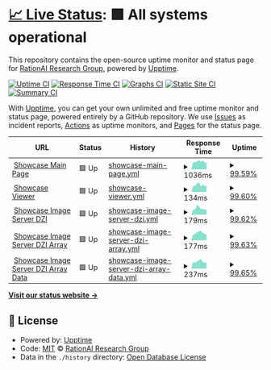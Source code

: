# [📈 Live Status](https://rationai-vis.ics.muni.cz): <!--live status--> **🟩 All systems operational**

This repository contains the open-source uptime monitor and status page for [RationAI Research Group](https://rationai-vis.ics.muni.cz), powered by [Upptime](https://github.com/upptime/upptime).

[![Uptime CI](https://github.com/RationAI/demo-uptime/workflows/Uptime%20CI/badge.svg)](https://github.com/RationAI/demo-uptime/actions?query=workflow%3A%22Uptime+CI%22)
[![Response Time CI](https://github.com/RationAI/demo-uptime/workflows/Response%20Time%20CI/badge.svg)](https://github.com/RationAI/demo-uptime/actions?query=workflow%3A%22Response+Time+CI%22)
[![Graphs CI](https://github.com/RationAI/demo-uptime/workflows/Graphs%20CI/badge.svg)](https://github.com/RationAI/demo-uptime/actions?query=workflow%3A%22Graphs+CI%22)
[![Static Site CI](https://github.com/RationAI/demo-uptime/workflows/Static%20Site%20CI/badge.svg)](https://github.com/RationAI/demo-uptime/actions?query=workflow%3A%22Static+Site+CI%22)
[![Summary CI](https://github.com/RationAI/demo-uptime/workflows/Summary%20CI/badge.svg)](https://github.com/RationAI/demo-uptime/actions?query=workflow%3A%22Summary+CI%22)

With [Upptime](https://upptime.js.org), you can get your own unlimited and free uptime monitor and status page, powered entirely by a GitHub repository. We use [Issues](https://github.com/RationAI/demo-uptime/issues) as incident reports, [Actions](https://github.com/RationAI/demo-uptime/actions) as uptime monitors, and [Pages](https://rationai-vis.ics.muni.cz) for the status page.

<!--start: status pages-->
<!-- This summary is generated by Upptime (https://github.com/upptime/upptime) -->
<!-- Do not edit this manually, your changes will be overwritten -->
<!-- prettier-ignore -->
| URL | Status | History | Response Time | Uptime |
| --- | ------ | ------- | ------------- | ------ |
| <img alt="" src="https://icons.duckduckgo.com/ip3/rationai-vis.ics.muni.cz.ico" height="13"> [Showcase Main Page](https://rationai-vis.ics.muni.cz/visualization-demo/showcase.php) | 🟩 Up | [showcase-main-page.yml](https://github.com/RationAI/demo-uptime/commits/HEAD/history/showcase-main-page.yml) | <details><summary><img alt="Response time graph" src="./graphs/showcase-main-page/response-time-week.png" height="20"> 1036ms</summary><br><a href="https://RationAI.github.io/demo-uptime/history/showcase-main-page"><img alt="Response time 1182" src="https://img.shields.io/endpoint?url=https%3A%2F%2Fraw.githubusercontent.com%2FRationAI%2Fdemo-uptime%2FHEAD%2Fapi%2Fshowcase-main-page%2Fresponse-time.json"></a><br><a href="https://RationAI.github.io/demo-uptime/history/showcase-main-page"><img alt="24-hour response time 948" src="https://img.shields.io/endpoint?url=https%3A%2F%2Fraw.githubusercontent.com%2FRationAI%2Fdemo-uptime%2FHEAD%2Fapi%2Fshowcase-main-page%2Fresponse-time-day.json"></a><br><a href="https://RationAI.github.io/demo-uptime/history/showcase-main-page"><img alt="7-day response time 1036" src="https://img.shields.io/endpoint?url=https%3A%2F%2Fraw.githubusercontent.com%2FRationAI%2Fdemo-uptime%2FHEAD%2Fapi%2Fshowcase-main-page%2Fresponse-time-week.json"></a><br><a href="https://RationAI.github.io/demo-uptime/history/showcase-main-page"><img alt="30-day response time 1073" src="https://img.shields.io/endpoint?url=https%3A%2F%2Fraw.githubusercontent.com%2FRationAI%2Fdemo-uptime%2FHEAD%2Fapi%2Fshowcase-main-page%2Fresponse-time-month.json"></a><br><a href="https://RationAI.github.io/demo-uptime/history/showcase-main-page"><img alt="1-year response time 1182" src="https://img.shields.io/endpoint?url=https%3A%2F%2Fraw.githubusercontent.com%2FRationAI%2Fdemo-uptime%2FHEAD%2Fapi%2Fshowcase-main-page%2Fresponse-time-year.json"></a></details> | <details><summary><a href="https://RationAI.github.io/demo-uptime/history/showcase-main-page">99.59%</a></summary><a href="https://RationAI.github.io/demo-uptime/history/showcase-main-page"><img alt="All-time uptime 99.94%" src="https://img.shields.io/endpoint?url=https%3A%2F%2Fraw.githubusercontent.com%2FRationAI%2Fdemo-uptime%2FHEAD%2Fapi%2Fshowcase-main-page%2Fuptime.json"></a><br><a href="https://RationAI.github.io/demo-uptime/history/showcase-main-page"><img alt="24-hour uptime 100.00%" src="https://img.shields.io/endpoint?url=https%3A%2F%2Fraw.githubusercontent.com%2FRationAI%2Fdemo-uptime%2FHEAD%2Fapi%2Fshowcase-main-page%2Fuptime-day.json"></a><br><a href="https://RationAI.github.io/demo-uptime/history/showcase-main-page"><img alt="7-day uptime 99.59%" src="https://img.shields.io/endpoint?url=https%3A%2F%2Fraw.githubusercontent.com%2FRationAI%2Fdemo-uptime%2FHEAD%2Fapi%2Fshowcase-main-page%2Fuptime-week.json"></a><br><a href="https://RationAI.github.io/demo-uptime/history/showcase-main-page"><img alt="30-day uptime 99.91%" src="https://img.shields.io/endpoint?url=https%3A%2F%2Fraw.githubusercontent.com%2FRationAI%2Fdemo-uptime%2FHEAD%2Fapi%2Fshowcase-main-page%2Fuptime-month.json"></a><br><a href="https://RationAI.github.io/demo-uptime/history/showcase-main-page"><img alt="1-year uptime 99.94%" src="https://img.shields.io/endpoint?url=https%3A%2F%2Fraw.githubusercontent.com%2FRationAI%2Fdemo-uptime%2FHEAD%2Fapi%2Fshowcase-main-page%2Fuptime-year.json"></a></details>
| <img alt="" src="https://icons.duckduckgo.com/ip3/rationai-vis.ics.muni.cz.ico" height="13"> [Showcase Viewer](https://rationai-vis.ics.muni.cz/visualization-demo/client/redirect.php#%7B%22params%22%3A%7B%22bypassCookies%22%3Afalse%7D%2C%22meta%22%3A%7B%7D%2C%22data%22%3A%5B%22CancerDetection%2Ftissue.tif%22%2C%22CancerDetection%2Fannotation.tif%22%2C%22CancerDetection%2Fprobability.tif%22%2C%22CancerDetection%2Fexplainability.tif%22%5D%2C%22background%22%3A%5B%7B%22dataReference%22%3A0%7D%5D%2C%22visualizations%22%3A%5B%7B%22name%22%3A%22Automated%20cancer%20detection%22%2C%22shaders%22%3A%7B%22probability%22%3A%7B%22name%22%3A%22Probability%20Layer%22%2C%22type%22%3A%22heatmap%22%2C%22visible%22%3A1%2C%22dataReferences%22%3A%5B2%5D%2C%22params%22%3A%7B%22color%22%3A%22%23fff705%22%7D%2C%22index%22%3A0%2C%22cache%22%3A%7B%22heatmap%22%3A%7B%7D%7D%2C%22rendering%22%3Atrue%7D%2C%22explainability%22%3A%7B%22name%22%3A%22Explainability%20Layer%22%2C%22type%22%3A%22bipolar-heatmap%22%2C%22visible%22%3A1%2C%22dataReferences%22%3A%5B3%5D%2C%22params%22%3A%7B%7D%2C%22index%22%3A1%2C%22cache%22%3A%7B%22bipolar-heatmap%22%3A%7B%7D%7D%2C%22rendering%22%3Atrue%7D%2C%22annotation%22%3A%7B%22name%22%3A%22Annotation%20Layer%22%2C%22type%22%3A%22edge%22%2C%22visible%22%3A1%2C%22dataReferences%22%3A%5B1%5D%2C%22params%22%3A%7B%22color%22%3A%22%2300eeff%22%2C%22ctrlThreshold%22%3A0%7D%2C%22index%22%3A2%2C%22cache%22%3A%7B%22edge%22%3A%7B%7D%7D%2C%22rendering%22%3Atrue%7D%7D%2C%22params%22%3A%7B%7D%2C%22order%22%3A%5B%22probability%22%2C%22explainability%22%2C%22annotation%22%5D%7D%5D%2C%22shaderSources%22%3A%5B%5D%2C%22plugins%22%3A%7B%22gui_annotations%22%3A%7B%7D%2C%22recorder%22%3A%7B%7D%7D%2C%22dataPage%22%3A%7B%7D%7D) | 🟩 Up | [showcase-viewer.yml](https://github.com/RationAI/demo-uptime/commits/HEAD/history/showcase-viewer.yml) | <details><summary><img alt="Response time graph" src="./graphs/showcase-viewer/response-time-week.png" height="20"> 134ms</summary><br><a href="https://RationAI.github.io/demo-uptime/history/showcase-viewer"><img alt="Response time 140" src="https://img.shields.io/endpoint?url=https%3A%2F%2Fraw.githubusercontent.com%2FRationAI%2Fdemo-uptime%2FHEAD%2Fapi%2Fshowcase-viewer%2Fresponse-time.json"></a><br><a href="https://RationAI.github.io/demo-uptime/history/showcase-viewer"><img alt="24-hour response time 117" src="https://img.shields.io/endpoint?url=https%3A%2F%2Fraw.githubusercontent.com%2FRationAI%2Fdemo-uptime%2FHEAD%2Fapi%2Fshowcase-viewer%2Fresponse-time-day.json"></a><br><a href="https://RationAI.github.io/demo-uptime/history/showcase-viewer"><img alt="7-day response time 134" src="https://img.shields.io/endpoint?url=https%3A%2F%2Fraw.githubusercontent.com%2FRationAI%2Fdemo-uptime%2FHEAD%2Fapi%2Fshowcase-viewer%2Fresponse-time-week.json"></a><br><a href="https://RationAI.github.io/demo-uptime/history/showcase-viewer"><img alt="30-day response time 133" src="https://img.shields.io/endpoint?url=https%3A%2F%2Fraw.githubusercontent.com%2FRationAI%2Fdemo-uptime%2FHEAD%2Fapi%2Fshowcase-viewer%2Fresponse-time-month.json"></a><br><a href="https://RationAI.github.io/demo-uptime/history/showcase-viewer"><img alt="1-year response time 140" src="https://img.shields.io/endpoint?url=https%3A%2F%2Fraw.githubusercontent.com%2FRationAI%2Fdemo-uptime%2FHEAD%2Fapi%2Fshowcase-viewer%2Fresponse-time-year.json"></a></details> | <details><summary><a href="https://RationAI.github.io/demo-uptime/history/showcase-viewer">99.60%</a></summary><a href="https://RationAI.github.io/demo-uptime/history/showcase-viewer"><img alt="All-time uptime 99.95%" src="https://img.shields.io/endpoint?url=https%3A%2F%2Fraw.githubusercontent.com%2FRationAI%2Fdemo-uptime%2FHEAD%2Fapi%2Fshowcase-viewer%2Fuptime.json"></a><br><a href="https://RationAI.github.io/demo-uptime/history/showcase-viewer"><img alt="24-hour uptime 100.00%" src="https://img.shields.io/endpoint?url=https%3A%2F%2Fraw.githubusercontent.com%2FRationAI%2Fdemo-uptime%2FHEAD%2Fapi%2Fshowcase-viewer%2Fuptime-day.json"></a><br><a href="https://RationAI.github.io/demo-uptime/history/showcase-viewer"><img alt="7-day uptime 99.60%" src="https://img.shields.io/endpoint?url=https%3A%2F%2Fraw.githubusercontent.com%2FRationAI%2Fdemo-uptime%2FHEAD%2Fapi%2Fshowcase-viewer%2Fuptime-week.json"></a><br><a href="https://RationAI.github.io/demo-uptime/history/showcase-viewer"><img alt="30-day uptime 99.91%" src="https://img.shields.io/endpoint?url=https%3A%2F%2Fraw.githubusercontent.com%2FRationAI%2Fdemo-uptime%2FHEAD%2Fapi%2Fshowcase-viewer%2Fuptime-month.json"></a><br><a href="https://RationAI.github.io/demo-uptime/history/showcase-viewer"><img alt="1-year uptime 99.95%" src="https://img.shields.io/endpoint?url=https%3A%2F%2Fraw.githubusercontent.com%2FRationAI%2Fdemo-uptime%2FHEAD%2Fapi%2Fshowcase-viewer%2Fuptime-year.json"></a></details>
| <img alt="" src="https://icons.duckduckgo.com/ip3/rationai-vis.ics.muni.cz.ico" height="13"> [Showcase Image Server DZI](https://rationai-vis.ics.muni.cz/iipsrv-demo/iipsrv.fcgi?Deepzoom=CancerDetection/tissue.tif.dzi) | 🟩 Up | [showcase-image-server-dzi.yml](https://github.com/RationAI/demo-uptime/commits/HEAD/history/showcase-image-server-dzi.yml) | <details><summary><img alt="Response time graph" src="./graphs/showcase-image-server-dzi/response-time-week.png" height="20"> 179ms</summary><br><a href="https://RationAI.github.io/demo-uptime/history/showcase-image-server-dzi"><img alt="Response time 208" src="https://img.shields.io/endpoint?url=https%3A%2F%2Fraw.githubusercontent.com%2FRationAI%2Fdemo-uptime%2FHEAD%2Fapi%2Fshowcase-image-server-dzi%2Fresponse-time.json"></a><br><a href="https://RationAI.github.io/demo-uptime/history/showcase-image-server-dzi"><img alt="24-hour response time 141" src="https://img.shields.io/endpoint?url=https%3A%2F%2Fraw.githubusercontent.com%2FRationAI%2Fdemo-uptime%2FHEAD%2Fapi%2Fshowcase-image-server-dzi%2Fresponse-time-day.json"></a><br><a href="https://RationAI.github.io/demo-uptime/history/showcase-image-server-dzi"><img alt="7-day response time 179" src="https://img.shields.io/endpoint?url=https%3A%2F%2Fraw.githubusercontent.com%2FRationAI%2Fdemo-uptime%2FHEAD%2Fapi%2Fshowcase-image-server-dzi%2Fresponse-time-week.json"></a><br><a href="https://RationAI.github.io/demo-uptime/history/showcase-image-server-dzi"><img alt="30-day response time 181" src="https://img.shields.io/endpoint?url=https%3A%2F%2Fraw.githubusercontent.com%2FRationAI%2Fdemo-uptime%2FHEAD%2Fapi%2Fshowcase-image-server-dzi%2Fresponse-time-month.json"></a><br><a href="https://RationAI.github.io/demo-uptime/history/showcase-image-server-dzi"><img alt="1-year response time 208" src="https://img.shields.io/endpoint?url=https%3A%2F%2Fraw.githubusercontent.com%2FRationAI%2Fdemo-uptime%2FHEAD%2Fapi%2Fshowcase-image-server-dzi%2Fresponse-time-year.json"></a></details> | <details><summary><a href="https://RationAI.github.io/demo-uptime/history/showcase-image-server-dzi">99.62%</a></summary><a href="https://RationAI.github.io/demo-uptime/history/showcase-image-server-dzi"><img alt="All-time uptime 99.96%" src="https://img.shields.io/endpoint?url=https%3A%2F%2Fraw.githubusercontent.com%2FRationAI%2Fdemo-uptime%2FHEAD%2Fapi%2Fshowcase-image-server-dzi%2Fuptime.json"></a><br><a href="https://RationAI.github.io/demo-uptime/history/showcase-image-server-dzi"><img alt="24-hour uptime 100.00%" src="https://img.shields.io/endpoint?url=https%3A%2F%2Fraw.githubusercontent.com%2FRationAI%2Fdemo-uptime%2FHEAD%2Fapi%2Fshowcase-image-server-dzi%2Fuptime-day.json"></a><br><a href="https://RationAI.github.io/demo-uptime/history/showcase-image-server-dzi"><img alt="7-day uptime 99.62%" src="https://img.shields.io/endpoint?url=https%3A%2F%2Fraw.githubusercontent.com%2FRationAI%2Fdemo-uptime%2FHEAD%2Fapi%2Fshowcase-image-server-dzi%2Fuptime-week.json"></a><br><a href="https://RationAI.github.io/demo-uptime/history/showcase-image-server-dzi"><img alt="30-day uptime 99.91%" src="https://img.shields.io/endpoint?url=https%3A%2F%2Fraw.githubusercontent.com%2FRationAI%2Fdemo-uptime%2FHEAD%2Fapi%2Fshowcase-image-server-dzi%2Fuptime-month.json"></a><br><a href="https://RationAI.github.io/demo-uptime/history/showcase-image-server-dzi"><img alt="1-year uptime 99.96%" src="https://img.shields.io/endpoint?url=https%3A%2F%2Fraw.githubusercontent.com%2FRationAI%2Fdemo-uptime%2FHEAD%2Fapi%2Fshowcase-image-server-dzi%2Fuptime-year.json"></a></details>
| <img alt="" src="https://icons.duckduckgo.com/ip3/rationai-vis.ics.muni.cz.ico" height="13"> [Showcase Image Server DZI Array](https://rationai-vis.ics.muni.cz/iipsrv-demo/iipsrv.fcgi?DeepZoomExt=CancerDetection/annotation.tif,CancerDetection/probability.tif,CancerDetection/explainability.tif.dzi) | 🟩 Up | [showcase-image-server-dzi-array.yml](https://github.com/RationAI/demo-uptime/commits/HEAD/history/showcase-image-server-dzi-array.yml) | <details><summary><img alt="Response time graph" src="./graphs/showcase-image-server-dzi-array/response-time-week.png" height="20"> 177ms</summary><br><a href="https://RationAI.github.io/demo-uptime/history/showcase-image-server-dzi-array"><img alt="Response time 192" src="https://img.shields.io/endpoint?url=https%3A%2F%2Fraw.githubusercontent.com%2FRationAI%2Fdemo-uptime%2FHEAD%2Fapi%2Fshowcase-image-server-dzi-array%2Fresponse-time.json"></a><br><a href="https://RationAI.github.io/demo-uptime/history/showcase-image-server-dzi-array"><img alt="24-hour response time 135" src="https://img.shields.io/endpoint?url=https%3A%2F%2Fraw.githubusercontent.com%2FRationAI%2Fdemo-uptime%2FHEAD%2Fapi%2Fshowcase-image-server-dzi-array%2Fresponse-time-day.json"></a><br><a href="https://RationAI.github.io/demo-uptime/history/showcase-image-server-dzi-array"><img alt="7-day response time 177" src="https://img.shields.io/endpoint?url=https%3A%2F%2Fraw.githubusercontent.com%2FRationAI%2Fdemo-uptime%2FHEAD%2Fapi%2Fshowcase-image-server-dzi-array%2Fresponse-time-week.json"></a><br><a href="https://RationAI.github.io/demo-uptime/history/showcase-image-server-dzi-array"><img alt="30-day response time 181" src="https://img.shields.io/endpoint?url=https%3A%2F%2Fraw.githubusercontent.com%2FRationAI%2Fdemo-uptime%2FHEAD%2Fapi%2Fshowcase-image-server-dzi-array%2Fresponse-time-month.json"></a><br><a href="https://RationAI.github.io/demo-uptime/history/showcase-image-server-dzi-array"><img alt="1-year response time 192" src="https://img.shields.io/endpoint?url=https%3A%2F%2Fraw.githubusercontent.com%2FRationAI%2Fdemo-uptime%2FHEAD%2Fapi%2Fshowcase-image-server-dzi-array%2Fresponse-time-year.json"></a></details> | <details><summary><a href="https://RationAI.github.io/demo-uptime/history/showcase-image-server-dzi-array">99.63%</a></summary><a href="https://RationAI.github.io/demo-uptime/history/showcase-image-server-dzi-array"><img alt="All-time uptime 99.96%" src="https://img.shields.io/endpoint?url=https%3A%2F%2Fraw.githubusercontent.com%2FRationAI%2Fdemo-uptime%2FHEAD%2Fapi%2Fshowcase-image-server-dzi-array%2Fuptime.json"></a><br><a href="https://RationAI.github.io/demo-uptime/history/showcase-image-server-dzi-array"><img alt="24-hour uptime 100.00%" src="https://img.shields.io/endpoint?url=https%3A%2F%2Fraw.githubusercontent.com%2FRationAI%2Fdemo-uptime%2FHEAD%2Fapi%2Fshowcase-image-server-dzi-array%2Fuptime-day.json"></a><br><a href="https://RationAI.github.io/demo-uptime/history/showcase-image-server-dzi-array"><img alt="7-day uptime 99.63%" src="https://img.shields.io/endpoint?url=https%3A%2F%2Fraw.githubusercontent.com%2FRationAI%2Fdemo-uptime%2FHEAD%2Fapi%2Fshowcase-image-server-dzi-array%2Fuptime-week.json"></a><br><a href="https://RationAI.github.io/demo-uptime/history/showcase-image-server-dzi-array"><img alt="30-day uptime 99.92%" src="https://img.shields.io/endpoint?url=https%3A%2F%2Fraw.githubusercontent.com%2FRationAI%2Fdemo-uptime%2FHEAD%2Fapi%2Fshowcase-image-server-dzi-array%2Fuptime-month.json"></a><br><a href="https://RationAI.github.io/demo-uptime/history/showcase-image-server-dzi-array"><img alt="1-year uptime 99.96%" src="https://img.shields.io/endpoint?url=https%3A%2F%2Fraw.githubusercontent.com%2FRationAI%2Fdemo-uptime%2FHEAD%2Fapi%2Fshowcase-image-server-dzi-array%2Fuptime-year.json"></a></details>
| <img alt="" src="https://icons.duckduckgo.com/ip3/rationai-vis.ics.muni.cz.ico" height="13"> [Showcase Image Server DZI Array Data](https://rationai-vis.ics.muni.cz/iipsrv-demo/iipsrv.fcgi?DeepZoomExt=CancerDetection/annotation.tif,CancerDetection/probability.tif,CancerDetection/explainability.tif_files/0/0_0.jpg) | 🟩 Up | [showcase-image-server-dzi-array-data.yml](https://github.com/RationAI/demo-uptime/commits/HEAD/history/showcase-image-server-dzi-array-data.yml) | <details><summary><img alt="Response time graph" src="./graphs/showcase-image-server-dzi-array-data/response-time-week.png" height="20"> 237ms</summary><br><a href="https://RationAI.github.io/demo-uptime/history/showcase-image-server-dzi-array-data"><img alt="Response time 236" src="https://img.shields.io/endpoint?url=https%3A%2F%2Fraw.githubusercontent.com%2FRationAI%2Fdemo-uptime%2FHEAD%2Fapi%2Fshowcase-image-server-dzi-array-data%2Fresponse-time.json"></a><br><a href="https://RationAI.github.io/demo-uptime/history/showcase-image-server-dzi-array-data"><img alt="24-hour response time 215" src="https://img.shields.io/endpoint?url=https%3A%2F%2Fraw.githubusercontent.com%2FRationAI%2Fdemo-uptime%2FHEAD%2Fapi%2Fshowcase-image-server-dzi-array-data%2Fresponse-time-day.json"></a><br><a href="https://RationAI.github.io/demo-uptime/history/showcase-image-server-dzi-array-data"><img alt="7-day response time 237" src="https://img.shields.io/endpoint?url=https%3A%2F%2Fraw.githubusercontent.com%2FRationAI%2Fdemo-uptime%2FHEAD%2Fapi%2Fshowcase-image-server-dzi-array-data%2Fresponse-time-week.json"></a><br><a href="https://RationAI.github.io/demo-uptime/history/showcase-image-server-dzi-array-data"><img alt="30-day response time 249" src="https://img.shields.io/endpoint?url=https%3A%2F%2Fraw.githubusercontent.com%2FRationAI%2Fdemo-uptime%2FHEAD%2Fapi%2Fshowcase-image-server-dzi-array-data%2Fresponse-time-month.json"></a><br><a href="https://RationAI.github.io/demo-uptime/history/showcase-image-server-dzi-array-data"><img alt="1-year response time 236" src="https://img.shields.io/endpoint?url=https%3A%2F%2Fraw.githubusercontent.com%2FRationAI%2Fdemo-uptime%2FHEAD%2Fapi%2Fshowcase-image-server-dzi-array-data%2Fresponse-time-year.json"></a></details> | <details><summary><a href="https://RationAI.github.io/demo-uptime/history/showcase-image-server-dzi-array-data">99.65%</a></summary><a href="https://RationAI.github.io/demo-uptime/history/showcase-image-server-dzi-array-data"><img alt="All-time uptime 99.97%" src="https://img.shields.io/endpoint?url=https%3A%2F%2Fraw.githubusercontent.com%2FRationAI%2Fdemo-uptime%2FHEAD%2Fapi%2Fshowcase-image-server-dzi-array-data%2Fuptime.json"></a><br><a href="https://RationAI.github.io/demo-uptime/history/showcase-image-server-dzi-array-data"><img alt="24-hour uptime 100.00%" src="https://img.shields.io/endpoint?url=https%3A%2F%2Fraw.githubusercontent.com%2FRationAI%2Fdemo-uptime%2FHEAD%2Fapi%2Fshowcase-image-server-dzi-array-data%2Fuptime-day.json"></a><br><a href="https://RationAI.github.io/demo-uptime/history/showcase-image-server-dzi-array-data"><img alt="7-day uptime 99.65%" src="https://img.shields.io/endpoint?url=https%3A%2F%2Fraw.githubusercontent.com%2FRationAI%2Fdemo-uptime%2FHEAD%2Fapi%2Fshowcase-image-server-dzi-array-data%2Fuptime-week.json"></a><br><a href="https://RationAI.github.io/demo-uptime/history/showcase-image-server-dzi-array-data"><img alt="30-day uptime 99.92%" src="https://img.shields.io/endpoint?url=https%3A%2F%2Fraw.githubusercontent.com%2FRationAI%2Fdemo-uptime%2FHEAD%2Fapi%2Fshowcase-image-server-dzi-array-data%2Fuptime-month.json"></a><br><a href="https://RationAI.github.io/demo-uptime/history/showcase-image-server-dzi-array-data"><img alt="1-year uptime 99.97%" src="https://img.shields.io/endpoint?url=https%3A%2F%2Fraw.githubusercontent.com%2FRationAI%2Fdemo-uptime%2FHEAD%2Fapi%2Fshowcase-image-server-dzi-array-data%2Fuptime-year.json"></a></details>

<!--end: status pages-->

[**Visit our status website →**](https://rationai-vis.ics.muni.cz)

## 📄 License

- Powered by: [Upptime](https://github.com/upptime/upptime)
- Code: [MIT](./LICENSE) © [RationAI Research Group](https://rationai-vis.ics.muni.cz)
- Data in the `./history` directory: [Open Database License](https://opendatacommons.org/licenses/odbl/1-0/)

